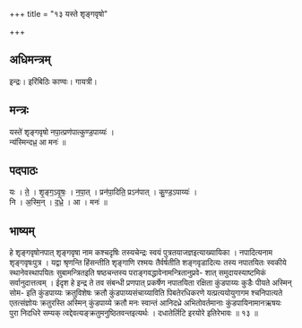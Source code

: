 +++
title = "१३ यस्ते शृङ्गवृषो"

+++
## अधिमन्त्रम्
इन्द्रः। इरिंबिठिः काण्वः। गायत्री।

## मन्त्रः
यस्ते॑ शृङ्गवृषो नपा॒त्प्रण॑पात्कुण्ड॒पाय्यः॑ ।  
न्य॑स्मिन्दध्र॒ आ मनः॑ ॥

## पदपाठः
यः । ते॒ । शृ॒ङ्ग॒ऽवृ॒षः॒ । न॒पा॒त् । प्रन॑पा॒दिति॒ प्रऽन॑पात् । कु॒ण्ड॒ऽपाय्यः॑ ।  
नि । अ॒स्मि॒न् । द॒ध्रे॒ । आ । मनः॑ ॥

## भाष्यम्
हे शृङ्गवृषोनपात् शृङ्गवृषा नाम कश्चदृषिः तस्यचेन्द्रः स्वयं पुत्रतयाजज्ञइत्याख्यायिका । नपादित्यनाम शृङ्गवृषःपुत्र । यद्वा श्रृणन्ति हिंसन्तीति शृङ्गाणि रश्मयः तैर्वर्षतीति शङ्गवृडादित्यः तस्य नपातयितः स्वकीये स्थानेवस्थापयितः सुबामन्त्रितइति षष्ठचन्तस्य पराङ्गवद्धावेनामन्त्रितानुप्रवे- शात् समुदायस्याष्टमिकं सर्वानुदात्तत्वम् । ईदृश हे इन्द्र ते तव संबन्धी प्रणपात् प्रकर्षेण नपातयिता रक्षिता कुंडपाय्यः कुडैः पीयते अस्मिन् सोम- इति कुंडपाय्यः क्रतुविशेषः क्रतौ कुंडपाय्यसंचाय्याविति पिबतेरधिकरणे यत्प्रत्ययोयुगागम श्चनिपात्यते एतत्संज्ञोयः क्रतुरस्ति अस्मिन् कुंडपाय्ये क्रतौ मनः स्वान्तं आनिदध्रे अभितोवर्तमानाः कुंडपायिनामानऋषयः पुरा निदधिरे सम्यक् त्वद्देवत्यङ्क्रतुमनुष्ठितवन्तइत्यर्थः । दधातेर्लिटि इरयोरे इतिरेभावः ॥ १३ ॥